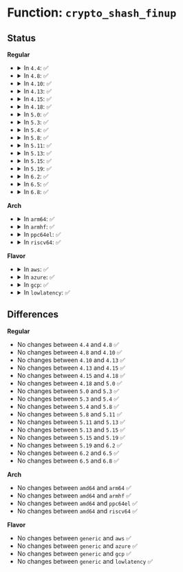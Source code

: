 # Function: <code>crypto_shash_finup</code>

## Status
<b>Regular</b>
<ul>
<li>
<details>
<summary>In <code>4.4</code>: ✅</summary>

```c
int crypto_shash_finup(struct shash_desc *desc, const u8 *data, unsigned int len, u8 *out);
```

**Collision:** Unique Global

**Inline:** No

**Transformation:** False

**Instances:**

```
In crypto/shash.c (ffffffff813a3850)
Location: crypto/shash.c:154
Inline: False
Direct callers:
  - crypto/shash.c:shash_digest_unaligned
  - crypto/hmac.c:hmac_finup
  - crypto/hmac.c:hmac_finup
  - crypto/hmac.c:hmac_final
  - crypto/asymmetric_keys/pkcs7_verify.c:pkcs7_verify
  - crypto/asymmetric_keys/pkcs7_verify.c:pkcs7_verify
```
**Symbols:**

```
ffffffff813a3850-ffffffff813a3878: crypto_shash_finup (STB_GLOBAL)
```
</details>
</li>
<li>
<details>
<summary>In <code>4.8</code>: ✅</summary>

```c
int crypto_shash_finup(struct shash_desc *desc, const u8 *data, unsigned int len, u8 *out);
```

**Collision:** Unique Global

**Inline:** No

**Transformation:** False

**Instances:**

```
In crypto/shash.c (ffffffff813df9d0)
Location: crypto/shash.c:154
Inline: False
Direct callers:
  - crypto/shash.c:shash_digest_unaligned
  - crypto/hmac.c:hmac_finup
  - crypto/hmac.c:hmac_finup
  - crypto/hmac.c:hmac_final
  - crypto/asymmetric_keys/x509_public_key.c:x509_get_sig_params
  - crypto/asymmetric_keys/pkcs7_verify.c:pkcs7_verify
  - crypto/asymmetric_keys/pkcs7_verify.c:pkcs7_verify
```
**Symbols:**

```
ffffffff813df9d0-ffffffff813df9f8: crypto_shash_finup (STB_GLOBAL)
```
</details>
</li>
<li>
<details>
<summary>In <code>4.10</code>: ✅</summary>

```c
int crypto_shash_finup(struct shash_desc *desc, const u8 *data, unsigned int len, u8 *out);
```

**Collision:** Unique Global

**Inline:** No

**Transformation:** False

**Instances:**

```
In crypto/shash.c (ffffffff813f7f60)
Location: crypto/shash.c:154
Inline: False
Direct callers:
  - crypto/shash.c:shash_digest_unaligned
  - crypto/hmac.c:hmac_finup
  - crypto/hmac.c:hmac_finup
  - crypto/hmac.c:hmac_final
  - crypto/asymmetric_keys/x509_public_key.c:x509_get_sig_params
  - crypto/asymmetric_keys/pkcs7_verify.c:pkcs7_verify
  - crypto/asymmetric_keys/pkcs7_verify.c:pkcs7_verify
```
**Symbols:**

```
ffffffff813f7f60-ffffffff813f7f88: crypto_shash_finup (STB_GLOBAL)
```
</details>
</li>
<li>
<details>
<summary>In <code>4.13</code>: ✅</summary>

```c
int crypto_shash_finup(struct shash_desc *desc, const u8 *data, unsigned int len, u8 *out);
```

**Collision:** Unique Global

**Inline:** No

**Transformation:** False

**Instances:**

```
In crypto/shash.c (ffffffff81404420)
Location: crypto/shash.c:155
Inline: False
Direct callers:
  - crypto/shash.c:shash_digest_unaligned
  - crypto/hmac.c:hmac_finup
  - crypto/hmac.c:hmac_finup
  - crypto/hmac.c:hmac_final
  - crypto/asymmetric_keys/x509_public_key.c:x509_get_sig_params
  - crypto/asymmetric_keys/pkcs7_verify.c:pkcs7_verify
  - crypto/asymmetric_keys/pkcs7_verify.c:pkcs7_verify
```
**Symbols:**

```
ffffffff81404420-ffffffff81404448: crypto_shash_finup (STB_GLOBAL)
```
</details>
</li>
<li>
<details>
<summary>In <code>4.15</code>: ✅</summary>

```c
int crypto_shash_finup(struct shash_desc *desc, const u8 *data, unsigned int len, u8 *out);
```

**Collision:** Unique Global

**Inline:** No

**Transformation:** False

**Instances:**

```
In crypto/shash.c (ffffffff8142cd00)
Location: crypto/shash.c:163
Inline: False
Direct callers:
  - crypto/shash.c:shash_digest_unaligned
  - crypto/hmac.c:hmac_finup
  - crypto/hmac.c:hmac_finup
  - crypto/hmac.c:hmac_final
  - crypto/asymmetric_keys/pkcs7_verify.c:pkcs7_verify
```
**Symbols:**

```
ffffffff8142cd00-ffffffff8142cd2e: crypto_shash_finup (STB_GLOBAL)
```
</details>
</li>
<li>
<details>
<summary>In <code>4.18</code>: ✅</summary>

```c
int crypto_shash_finup(struct shash_desc *desc, const u8 *data, unsigned int len, u8 *out);
```

**Collision:** Unique Global

**Inline:** No

**Transformation:** False

**Instances:**

```
In crypto/shash.c (ffffffff8145f970)
Location: crypto/shash.c:163
Inline: False
Direct callers:
  - crypto/shash.c:shash_digest_unaligned
  - crypto/hmac.c:hmac_finup
  - crypto/hmac.c:hmac_finup
  - crypto/hmac.c:hmac_final
```
**Symbols:**

```
ffffffff8145f970-ffffffff8145f99e: crypto_shash_finup (STB_GLOBAL)
```
</details>
</li>
<li>
<details>
<summary>In <code>5.0</code>: ✅</summary>

```c
int crypto_shash_finup(struct shash_desc *desc, const u8 *data, unsigned int len, u8 *out);
```

**Collision:** Unique Global

**Inline:** No

**Transformation:** False

**Instances:**

```
In crypto/shash.c (ffffffff8147d3f0)
Location: crypto/shash.c:177
Inline: False
Direct callers:
  - crypto/shash.c:shash_digest_unaligned
  - crypto/hmac.c:hmac_finup
  - crypto/hmac.c:hmac_finup
  - crypto/hmac.c:hmac_final
  - crypto/asymmetric_keys/pkcs7_verify.c:pkcs7_verify
```
**Symbols:**

```
ffffffff8147d3f0-ffffffff8147d41e: crypto_shash_finup (STB_GLOBAL)
```
</details>
</li>
<li>
<details>
<summary>In <code>5.3</code>: ✅</summary>

```c
int crypto_shash_finup(struct shash_desc *desc, const u8 *data, unsigned int len, u8 *out);
```

**Collision:** Unique Global

**Inline:** No

**Transformation:** False

**Instances:**

```
In crypto/shash.c (ffffffff814ab6e0)
Location: crypto/shash.c:172
Inline: False
Direct callers:
  - crypto/shash.c:shash_digest_unaligned
  - crypto/hmac.c:hmac_finup
  - crypto/hmac.c:hmac_finup
  - crypto/hmac.c:hmac_final
```
**Symbols:**

```
ffffffff814ab6e0-ffffffff814ab70e: crypto_shash_finup (STB_GLOBAL)
```
</details>
</li>
<li>
<details>
<summary>In <code>5.4</code>: ✅</summary>

```c
int crypto_shash_finup(struct shash_desc *desc, const u8 *data, unsigned int len, u8 *out);
```

**Collision:** Unique Global

**Inline:** No

**Transformation:** False

**Instances:**

```
In crypto/shash.c (ffffffff814c63c0)
Location: crypto/shash.c:172
Inline: False
Direct callers:
  - fs/crypto/hkdf.c:fscrypt_hkdf_expand
  - fs/crypto/hkdf.c:fscrypt_hkdf_expand
  - crypto/shash.c:shash_digest_unaligned
  - crypto/hmac.c:hmac_finup
  - crypto/hmac.c:hmac_finup
  - crypto/hmac.c:hmac_final
```
**Symbols:**

```
ffffffff814c63c0-ffffffff814c63ee: crypto_shash_finup (STB_GLOBAL)
```
</details>
</li>
<li>
<details>
<summary>In <code>5.8</code>: ✅</summary>

```c
int crypto_shash_finup(struct shash_desc *desc, const u8 *data, unsigned int len, u8 *out);
```

**Collision:** Unique Global

**Inline:** No

**Transformation:** False

**Instances:**

```
In crypto/shash.c (ffffffff81525900)
Location: crypto/shash.c:171
Inline: False
Direct callers:
  - fs/crypto/hkdf.c:fscrypt_hkdf_expand
  - fs/crypto/hkdf.c:fscrypt_hkdf_expand
  - crypto/shash.c:shash_ahash_finup
  - crypto/shash.c:crypto_shash_digest
  - crypto/hmac.c:hmac_finup
  - crypto/hmac.c:hmac_finup
  - crypto/hmac.c:hmac_final
  - crypto/asymmetric_keys/pkcs7_verify.c:pkcs7_digest
```
**Symbols:**

```
ffffffff81525900-ffffffff81525987: crypto_shash_finup (STB_GLOBAL)
```
</details>
</li>
<li>
<details>
<summary>In <code>5.11</code>: ✅</summary>

```c
int crypto_shash_finup(struct shash_desc *desc, const u8 *data, unsigned int len, u8 *out);
```

**Collision:** Unique Global

**Inline:** No

**Transformation:** False

**Instances:**

```
In crypto/shash.c (ffffffff81542830)
Location: crypto/shash.c:171
Inline: False
Direct callers:
  - fs/crypto/hkdf.c:fscrypt_hkdf_expand
  - fs/crypto/hkdf.c:fscrypt_hkdf_expand
  - crypto/shash.c:shash_ahash_finup
  - crypto/shash.c:crypto_shash_digest
  - crypto/hmac.c:hmac_finup
  - crypto/hmac.c:hmac_finup
  - crypto/hmac.c:hmac_final
  - crypto/asymmetric_keys/pkcs7_verify.c:pkcs7_digest
```
**Symbols:**

```
ffffffff81542830-ffffffff815428b7: crypto_shash_finup (STB_GLOBAL)
```
</details>
</li>
<li>
<details>
<summary>In <code>5.13</code>: ✅</summary>

```c
int crypto_shash_finup(struct shash_desc *desc, const u8 *data, unsigned int len, u8 *out);
```

**Collision:** Unique Global

**Inline:** No

**Transformation:** False

**Instances:**

```
In crypto/shash.c (ffffffff8154aed0)
Location: crypto/shash.c:183
Inline: False
Direct callers:
  - fs/crypto/hkdf.c:fscrypt_hkdf_expand
  - fs/crypto/hkdf.c:fscrypt_hkdf_expand
  - crypto/shash.c:shash_ahash_finup
  - crypto/shash.c:crypto_shash_digest
  - crypto/hmac.c:hmac_finup
  - crypto/hmac.c:hmac_finup
  - crypto/hmac.c:hmac_final
  - crypto/asymmetric_keys/pkcs7_verify.c:pkcs7_digest
```
**Symbols:**

```
ffffffff8154aed0-ffffffff8154af57: crypto_shash_finup (STB_GLOBAL)
```
</details>
</li>
<li>
<details>
<summary>In <code>5.15</code>: ✅</summary>

```c
int crypto_shash_finup(struct shash_desc *desc, const u8 *data, unsigned int len, u8 *out);
```

**Collision:** Unique Global

**Inline:** No

**Transformation:** False

**Instances:**

```
In crypto/shash.c (ffffffff815ab6b0)
Location: crypto/shash.c:183
Inline: False
Direct callers:
  - fs/crypto/hkdf.c:fscrypt_hkdf_expand
  - fs/crypto/hkdf.c:fscrypt_hkdf_expand
  - crypto/shash.c:shash_ahash_finup
  - crypto/shash.c:crypto_shash_digest
  - crypto/hmac.c:hmac_finup
  - crypto/hmac.c:hmac_finup
  - crypto/hmac.c:hmac_final
  - crypto/asymmetric_keys/pkcs7_verify.c:pkcs7_digest
```
**Symbols:**

```
ffffffff815ab6b0-ffffffff815ab737: crypto_shash_finup (STB_GLOBAL)
```
</details>
</li>
<li>
<details>
<summary>In <code>5.19</code>: ✅</summary>

```c
int crypto_shash_finup(struct shash_desc *desc, const u8 *data, unsigned int len, u8 *out);
```

**Collision:** Unique Global

**Inline:** No

**Transformation:** False

**Instances:**

```
In crypto/shash.c (ffffffff81652f40)
Location: crypto/shash.c:183
Inline: False
Direct callers:
  - fs/crypto/hkdf.c:fscrypt_hkdf_expand
  - fs/crypto/hkdf.c:fscrypt_hkdf_expand
  - crypto/shash.c:shash_ahash_finup
  - crypto/shash.c:crypto_shash_digest
  - crypto/hmac.c:hmac_finup
  - crypto/hmac.c:hmac_finup
  - crypto/hmac.c:hmac_final
  - crypto/asymmetric_keys/pkcs7_verify.c:pkcs7_digest
```
**Symbols:**

```
ffffffff81652f40-ffffffff81652fd4: crypto_shash_finup (STB_GLOBAL)
```
</details>
</li>
<li>
<details>
<summary>In <code>6.2</code>: ✅</summary>

```c
int crypto_shash_finup(struct shash_desc *desc, const u8 *data, unsigned int len, u8 *out);
```

**Collision:** Unique Global

**Inline:** No

**Transformation:** False

**Instances:**

```
In crypto/shash.c (ffffffff8170cc00)
Location: crypto/shash.c:173
Inline: False
Direct callers:
  - fs/crypto/hkdf.c:fscrypt_hkdf_expand
  - fs/crypto/hkdf.c:fscrypt_hkdf_expand
  - crypto/shash.c:shash_ahash_finup
  - crypto/shash.c:crypto_shash_digest
  - crypto/hmac.c:hmac_finup
  - crypto/hmac.c:hmac_finup
  - crypto/hmac.c:hmac_final
  - crypto/asymmetric_keys/pkcs7_verify.c:pkcs7_digest
```
**Symbols:**

```
ffffffff8170cc00-ffffffff8170cc94: crypto_shash_finup (STB_GLOBAL)
```
</details>
</li>
<li>
<details>
<summary>In <code>6.5</code>: ✅</summary>

```c
int crypto_shash_finup(struct shash_desc *desc, const u8 *data, unsigned int len, u8 *out);
```

**Collision:** Unique Global

**Inline:** No

**Transformation:** False

**Instances:**

```
In crypto/shash.c (ffffffff817463c0)
Location: crypto/shash.c:194
Inline: False
Direct callers:
  - fs/crypto/hkdf.c:fscrypt_hkdf_expand
  - fs/crypto/hkdf.c:fscrypt_hkdf_expand
  - fs/verity/hash_algs.c:fsverity_hash_block
  - crypto/shash.c:shash_ahash_finup
  - crypto/hmac.c:hmac_finup
  - crypto/hmac.c:hmac_finup
  - crypto/hmac.c:hmac_final
  - crypto/jitterentropy-kcapi.c:jent_hash_time
  - crypto/asymmetric_keys/pkcs7_verify.c:pkcs7_digest
```
**Symbols:**

```
ffffffff817463c0-ffffffff81746457: crypto_shash_finup (STB_GLOBAL)
```
</details>
</li>
<li>
<details>
<summary>In <code>6.8</code>: ✅</summary>

```c
int crypto_shash_finup(struct shash_desc *desc, const u8 *data, unsigned int len, u8 *out);
```

**Collision:** Unique Global

**Inline:** No

**Transformation:** False

**Instances:**

```
In crypto/shash.c (ffffffff81788590)
Location: crypto/shash.c:99
Inline: False
Direct callers:
  - fs/crypto/hkdf.c:fscrypt_hkdf_expand
  - fs/crypto/hkdf.c:fscrypt_hkdf_expand
  - fs/verity/hash_algs.c:fsverity_hash_block
  - crypto/ahash.c:shash_ahash_finup
  - crypto/hmac.c:hmac_finup
  - crypto/hmac.c:hmac_finup
  - crypto/hmac.c:hmac_final
  - crypto/jitterentropy-kcapi.c:jent_hash_time
  - crypto/asymmetric_keys/pkcs7_verify.c:pkcs7_digest
```
**Symbols:**

```
ffffffff81788590-ffffffff817885d1: crypto_shash_finup (STB_GLOBAL)
```
</details>
</li>
</ul>
<b>Arch</b>
<ul>
<li>
<details>
<summary>In <code>arm64</code>: ✅</summary>

```c
int crypto_shash_finup(struct shash_desc *desc, const u8 *data, unsigned int len, u8 *out);
```

**Collision:** Unique Global

**Inline:** No

**Transformation:** False

**Instances:**

```
In crypto/shash.c (ffff8000105c1598)
Location: crypto/shash.c:172
Inline: False
Direct callers:
  - fs/crypto/hkdf.c:fscrypt_hkdf_expand
  - fs/crypto/hkdf.c:fscrypt_hkdf_expand
  - crypto/shash.c:shash_digest_unaligned
  - crypto/hmac.c:hmac_finup
  - crypto/hmac.c:hmac_finup
  - crypto/hmac.c:hmac_final
```
**Symbols:**

```
ffff8000105c1598-ffff8000105c1624: crypto_shash_finup (STB_GLOBAL)
```
</details>
</li>
<li>
<details>
<summary>In <code>armhf</code>: ✅</summary>

```c
int crypto_shash_finup(struct shash_desc *desc, const u8 *data, unsigned int len, u8 *out);
```

**Collision:** Unique Global

**Inline:** No

**Transformation:** False

**Instances:**

```
In crypto/shash.c (c076ed50)
Location: crypto/shash.c:172
Inline: False
Direct callers:
  - fs/crypto/hkdf.c:fscrypt_hkdf_expand
  - fs/crypto/hkdf.c:fscrypt_hkdf_expand
  - crypto/shash.c:shash_digest_unaligned
  - crypto/hmac.c:hmac_finup
  - crypto/hmac.c:hmac_finup
  - crypto/hmac.c:hmac_final
  - crypto/asymmetric_keys/pkcs7_verify.c:pkcs7_digest
```
**Symbols:**

```
c076ed50-c076ed90: crypto_shash_finup (STB_GLOBAL)
```
</details>
</li>
<li>
<details>
<summary>In <code>ppc64el</code>: ✅</summary>

```c
int crypto_shash_finup(struct shash_desc *desc, const u8 *data, unsigned int len, u8 *out);
```

**Collision:** Unique Global

**Inline:** No

**Transformation:** False

**Instances:**

```
In crypto/shash.c (c0000000007499f0)
Location: crypto/shash.c:172
Inline: False
Direct callers:
  - fs/crypto/hkdf.c:fscrypt_hkdf_expand
  - fs/crypto/hkdf.c:fscrypt_hkdf_expand
  - crypto/shash.c:shash_digest_unaligned
  - crypto/hmac.c:hmac_finup
  - crypto/hmac.c:hmac_finup
  - crypto/hmac.c:hmac_final
```
**Symbols:**

```
c0000000007499f0-c000000000749a54: crypto_shash_finup (STB_GLOBAL)
```
</details>
</li>
<li>
<details>
<summary>In <code>riscv64</code>: ✅</summary>

```c
int crypto_shash_finup(struct shash_desc *desc, const u8 *data, unsigned int len, u8 *out);
```

**Collision:** Unique Global

**Inline:** No

**Transformation:** False

**Instances:**

```
In crypto/shash.c (ffffffe00040627a)
Location: crypto/shash.c:172
Inline: False
Direct callers:
  - fs/crypto/hkdf.c:fscrypt_hkdf_expand
  - fs/crypto/hkdf.c:fscrypt_hkdf_expand
  - crypto/shash.c:shash_digest_unaligned
  - crypto/hmac.c:hmac_finup
  - crypto/hmac.c:hmac_finup
  - crypto/hmac.c:hmac_final
```
**Symbols:**

```
ffffffe00040627a-ffffffe0004062ea: crypto_shash_finup (STB_GLOBAL)
```
</details>
</li>
</ul>
<b>Flavor</b>
<ul>
<li>
<details>
<summary>In <code>aws</code>: ✅</summary>

```c
int crypto_shash_finup(struct shash_desc *desc, const u8 *data, unsigned int len, u8 *out);
```

**Collision:** Unique Global

**Inline:** No

**Transformation:** False

**Instances:**

```
In crypto/shash.c (ffffffff814be9a0)
Location: crypto/shash.c:172
Inline: False
Direct callers:
  - fs/crypto/hkdf.c:fscrypt_hkdf_expand
  - fs/crypto/hkdf.c:fscrypt_hkdf_expand
  - crypto/shash.c:shash_digest_unaligned
  - crypto/hmac.c:hmac_finup
  - crypto/hmac.c:hmac_finup
  - crypto/hmac.c:hmac_final
```
**Symbols:**

```
ffffffff814be9a0-ffffffff814be9ce: crypto_shash_finup (STB_GLOBAL)
```
</details>
</li>
<li>
<details>
<summary>In <code>azure</code>: ✅</summary>

```c
int crypto_shash_finup(struct shash_desc *desc, const u8 *data, unsigned int len, u8 *out);
```

**Collision:** Unique Global

**Inline:** No

**Transformation:** False

**Instances:**

```
In crypto/shash.c (ffffffff814af3c0)
Location: crypto/shash.c:172
Inline: False
Direct callers:
  - fs/crypto/hkdf.c:fscrypt_hkdf_expand
  - fs/crypto/hkdf.c:fscrypt_hkdf_expand
  - crypto/shash.c:shash_digest_unaligned
  - crypto/hmac.c:hmac_finup
  - crypto/hmac.c:hmac_finup
  - crypto/hmac.c:hmac_final
```
**Symbols:**

```
ffffffff814af3c0-ffffffff814af3ee: crypto_shash_finup (STB_GLOBAL)
```
</details>
</li>
<li>
<details>
<summary>In <code>gcp</code>: ✅</summary>

```c
int crypto_shash_finup(struct shash_desc *desc, const u8 *data, unsigned int len, u8 *out);
```

**Collision:** Unique Global

**Inline:** No

**Transformation:** False

**Instances:**

```
In crypto/shash.c (ffffffff814baa30)
Location: crypto/shash.c:172
Inline: False
Direct callers:
  - fs/crypto/hkdf.c:fscrypt_hkdf_expand
  - fs/crypto/hkdf.c:fscrypt_hkdf_expand
  - crypto/shash.c:shash_digest_unaligned
  - crypto/hmac.c:hmac_finup
  - crypto/hmac.c:hmac_finup
  - crypto/hmac.c:hmac_final
```
**Symbols:**

```
ffffffff814baa30-ffffffff814baa5e: crypto_shash_finup (STB_GLOBAL)
```
</details>
</li>
<li>
<details>
<summary>In <code>lowlatency</code>: ✅</summary>

```c
int crypto_shash_finup(struct shash_desc *desc, const u8 *data, unsigned int len, u8 *out);
```

**Collision:** Unique Global

**Inline:** No

**Transformation:** False

**Instances:**

```
In crypto/shash.c (ffffffff814d34e0)
Location: crypto/shash.c:172
Inline: False
Direct callers:
  - fs/crypto/hkdf.c:fscrypt_hkdf_expand
  - fs/crypto/hkdf.c:fscrypt_hkdf_expand
  - crypto/shash.c:shash_digest_unaligned
  - crypto/hmac.c:hmac_finup
  - crypto/hmac.c:hmac_finup
  - crypto/hmac.c:hmac_final
```
**Symbols:**

```
ffffffff814d34e0-ffffffff814d350e: crypto_shash_finup (STB_GLOBAL)
```
</details>
</li>
</ul>

## Differences
<b>Regular</b>
<ul>
<li>
No changes between <code>4.4</code> and <code>4.8</code> ✅
</li>
<li>
No changes between <code>4.8</code> and <code>4.10</code> ✅
</li>
<li>
No changes between <code>4.10</code> and <code>4.13</code> ✅
</li>
<li>
No changes between <code>4.13</code> and <code>4.15</code> ✅
</li>
<li>
No changes between <code>4.15</code> and <code>4.18</code> ✅
</li>
<li>
No changes between <code>4.18</code> and <code>5.0</code> ✅
</li>
<li>
No changes between <code>5.0</code> and <code>5.3</code> ✅
</li>
<li>
No changes between <code>5.3</code> and <code>5.4</code> ✅
</li>
<li>
No changes between <code>5.4</code> and <code>5.8</code> ✅
</li>
<li>
No changes between <code>5.8</code> and <code>5.11</code> ✅
</li>
<li>
No changes between <code>5.11</code> and <code>5.13</code> ✅
</li>
<li>
No changes between <code>5.13</code> and <code>5.15</code> ✅
</li>
<li>
No changes between <code>5.15</code> and <code>5.19</code> ✅
</li>
<li>
No changes between <code>5.19</code> and <code>6.2</code> ✅
</li>
<li>
No changes between <code>6.2</code> and <code>6.5</code> ✅
</li>
<li>
No changes between <code>6.5</code> and <code>6.8</code> ✅
</li>
</ul>
<b>Arch</b>
<ul>
<li>
No changes between <code>amd64</code> and <code>arm64</code> ✅
</li>
<li>
No changes between <code>amd64</code> and <code>armhf</code> ✅
</li>
<li>
No changes between <code>amd64</code> and <code>ppc64el</code> ✅
</li>
<li>
No changes between <code>amd64</code> and <code>riscv64</code> ✅
</li>
</ul>
<b>Flavor</b>
<ul>
<li>
No changes between <code>generic</code> and <code>aws</code> ✅
</li>
<li>
No changes between <code>generic</code> and <code>azure</code> ✅
</li>
<li>
No changes between <code>generic</code> and <code>gcp</code> ✅
</li>
<li>
No changes between <code>generic</code> and <code>lowlatency</code> ✅
</li>
</ul>
